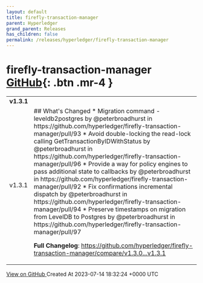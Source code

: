 ```yaml
---
layout: default
title: firefly-transaction-manager
parent: Hyperledger
grand_parent: Releases
has_children: false
permalink: /releases/hyperledger/firefly-transaction-manager
---
```


# firefly-transaction-manager <span class="fs-3 right-align">[GitHub](https://github.com/hyperledger/firefly-transaction-manager){: .btn .mr-4 }</span>


<div>
    <table>
        <tr>
            <td colspan="2">
                <b>
                    v1.3.1
                </b>
            </td>
        </tr>
        <tr>
            <td>
                <span class="chip">
                    v1.3.1
                </span>
            </td>
            <td>
                ## What's Changed
* Migration command - leveldb2postgres by @peterbroadhurst in https://github.com/hyperledger/firefly-transaction-manager/pull/93
* Avoid double-locking the read-lock calling GetTransactionByIDWithStatus by @peterbroadhurst in https://github.com/hyperledger/firefly-transaction-manager/pull/96
* Provide a way for policy engines to pass additional state to callbacks by @peterbroadhurst in https://github.com/hyperledger/firefly-transaction-manager/pull/92
* Fix confirmations incremental dispatch  by @peterbroadhurst in https://github.com/hyperledger/firefly-transaction-manager/pull/94
* Preserve timestamps on migration from LevelDB to Postgres by @peterbroadhurst in https://github.com/hyperledger/firefly-transaction-manager/pull/97


**Full Changelog**: https://github.com/hyperledger/firefly-transaction-manager/compare/v1.3.0...v1.3.1
            </td>
        </tr>
    </table>
    <a href="https://github.com/hyperledger/firefly-transaction-manager/releases/tag/v1.3.1" class=".btn">
        View on GitHub
    </a>
    <span class="right-align">
        Created At 2023-07-14 18:32:24 +0000 UTC
    </span>
</div>

